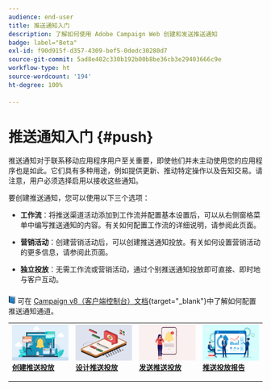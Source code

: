 ```yaml
---
audience: end-user
title: 推送通知入门
description: 了解如何使用 Adobe Campaign Web 创建和发送推送通知
badge: label="Beta"
exl-id: f90d915f-d357-4309-bef5-0dedc30280d7
source-git-commit: 5ad8e402c330b192b00b8be36cb3e29403666c9e
workflow-type: ht
source-wordcount: '194'
ht-degree: 100%

---
```


# 推送通知入门 {#push}

推送通知对于联系移动应用程序用户至关重要，即使他们并未主动使用您的应用程序也是如此。它们具有多种用途，例如提供更新、推动特定操作以及告知交易。请注意，用户必须选择启用以接收这些通知。

要创建推送通知，您可以使用以下三个选项：

* **工作流**：将推送渠道活动添加到工作流并配置基本设置后，可以从右侧窗格菜单中编写推送通知的内容。有关如何配置工作流的详细说明，请参阅此页面。

* **营销活动**：创建营销活动后，可以创建推送通知投放。有关如何设置营销活动的更多信息，请参阅此页面。

* **独立投放**：无需工作流或营销活动，通过个别推送通知投放即可直接、即时地与客户互动。

![](../assets/do-not-localize/book.png) 可在 [Campaign v8（客户端控制台）文档](https://experienceleague.adobe.com/docs/campaign/campaign-v8/campaigns/send/push.html){target="_blank"}中了解如何配置推送通知通道。

<table style="table-layout:fixed"><tr style="border: 0;">
<td>
<a href="create-push.md">
<img alt="潜在客户" src="assets/do-not-localize/push_create.jpeg">
</a>
<div><a href="create-push.md"><strong>创建推送投放</strong>
</div>
<p>
</td>
<td>
<a href="content-push.md">
<img alt="不常见" src="assets/do-not-localize/push_design.jpeg">
</a>
<div>
<a href="content-push.md"><strong>设计推送投放<strong></strong></a>
</div>
<p></td>
<td>
<a href="send-push.md">
<img alt="验证" src="assets/do-not-localize/push_send.jpeg">
</a>
<div>
<a href="send-push.md"><strong>发送推送投放</strong></a>
</div>
<p>
</td>
<td>
<a href="send-push.md">
<img alt="验证" src="assets/do-not-localize/push_report.jpeg">
</a>
<div>
<a href="send-push.md"><strong>推送投放报告</strong></a>
</div>
<p>
</td>
</tr></table>
